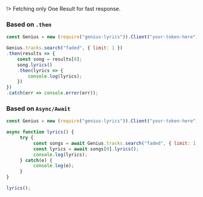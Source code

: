 !> Fetching only One Result for fast response.

### Based on `.then`
```js
const Genius = new (require("genius-lyrics")).Client("your-token-here");

Genius.tracks.search("faded", { limit: 1 })
.then(results => {
    const song = results[0];
    song.lyrics()
    .then(lyrics => {
        console.log(lyrics);
    })
})
.catch(err => console.error(err));
```

### Based on `Async/Await`
```js
const Genius = new (require("genius-lyrics")).Client("your-token-here");

async function lyrics() {
     try {
          const songs = await Genius.tracks.search("faded", { limit: 1 }); //even tho limit is 1, it will be an array
          const lyrics = await songs[0].lyrics();
          console.log(lyrics);
     } catch(e) {
          console.log(e);
     }
}

lyrics();
```
